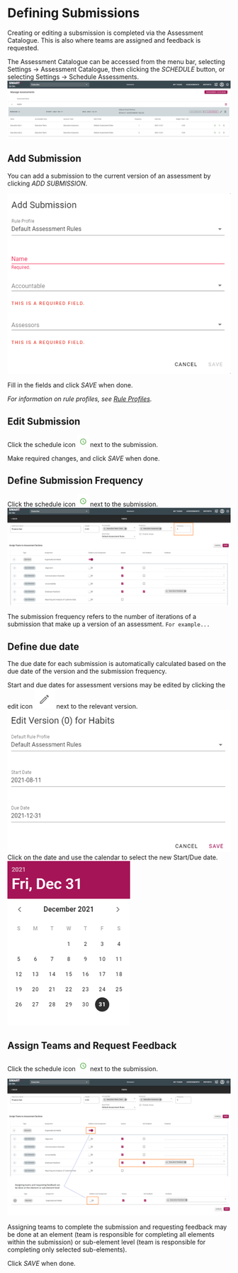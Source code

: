 # Defining Submissions
Creating or editing a subsmission is completed via the Assessment Catalogue. This is also where teams are assigned and feedback is requested. 

The Assessment Catalogue can be accessed from the menu bar, selecting Settings -> Assessment Catalogue, then clicking the _SCHEDULE_ button, or selecting Settings -> Schedule Assessments.
![image](../assets/screenshots/jobs/manageAssessments.png)

## Add Submission
You can add a submission to the current version of an assessment by clicking _ADD SUBMISSION_.

![image](../assets/screenshots/jobs/addSubmission.png)

Fill in the fields and click _SAVE_ when done. 

_For information on rule profiles, see [Rule Profiles](/jobs/rule-profiles.html)._

## Edit Submission
Click the schedule icon ![image](../assets/screenshots/jobs/scheduleIcon.png) next to the submission.

Make required changes, and click _SAVE_ when done.


## Define Submission Frequency <a name="subfreq"></a>

Click the schedule icon ![image](../assets/screenshots/jobs/scheduleIcon.png) next to the submission.
![image](../assets/screenshots/jobs/submissionFreq.png)

The submission frequency refers to the number of iterations of a submission that make up a version of an assessment. ``For example...``

## Define due date
The due date for each submission is automatically calculated based on the due date of the version and the submission frequency.

Start and due dates for assessment versions may be edited by clicking the edit icon ![image](../assets/screenshots/jobs/editIcon.png) next to the relevant version.
![Image](../assets/screenshots/jobs/editVersion.png)
Click on the date and use the calendar to select the new Start/Due date.
![image](../assets/screenshots/jobs/calendar.png)


## Assign Teams and Request Feedback <a name="assignteams"></a>

Click the schedule icon ![image](../assets/screenshots/jobs/scheduleIcon.png) next to the submission.

![image](../assets/screenshots/jobs/scheduleSubmission.png)

Assigning teams to complete the submission and requesting feedback may be done at an element (team is responsible for completing all elements within the submission) or sub-element level (team is responsible for completing only selected sub-elements).

Click _SAVE_ when done.
